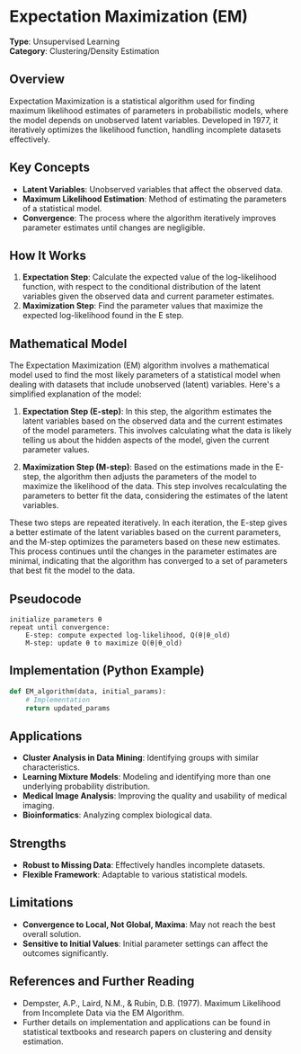 # Expectation Maximization (EM)

**Type**: Unsupervised Learning  
**Category**: Clustering/Density Estimation

## Overview
Expectation Maximization is a statistical algorithm used for finding maximum likelihood estimates of parameters in probabilistic models, where the model depends on unobserved latent variables. Developed in 1977, it iteratively optimizes the likelihood function, handling incomplete datasets effectively.

## Key Concepts
- **Latent Variables**: Unobserved variables that affect the observed data.
- **Maximum Likelihood Estimation**: Method of estimating the parameters of a statistical model.
- **Convergence**: The process where the algorithm iteratively improves parameter estimates until changes are negligible.

## How It Works
1. **Expectation Step**: Calculate the expected value of the log-likelihood function, with respect to the conditional distribution of the latent variables given the observed data and current parameter estimates.
2. **Maximization Step**: Find the parameter values that maximize the expected log-likelihood found in the E step.

## Mathematical Model
The Expectation Maximization (EM) algorithm involves a mathematical model used to find the most likely parameters of a statistical model when dealing with datasets that include unobserved (latent) variables. Here's a simplified explanation of the model:

1. **Expectation Step (E-step)**: In this step, the algorithm estimates the latent variables based on the observed data and the current estimates of the model parameters. This involves calculating what the data is likely telling us about the hidden aspects of the model, given the current parameter values.

2. **Maximization Step (M-step)**: Based on the estimations made in the E-step, the algorithm then adjusts the parameters of the model to maximize the likelihood of the data. This step involves recalculating the parameters to better fit the data, considering the estimates of the latent variables.

These two steps are repeated iteratively. In each iteration, the E-step gives a better estimate of the latent variables based on the current parameters, and the M-step optimizes the parameters based on these new estimates. This process continues until the changes in the parameter estimates are minimal, indicating that the algorithm has converged to a set of parameters that best fit the model to the data.

## Pseudocode
```
initialize parameters θ
repeat until convergence:
    E-step: compute expected log-likelihood, Q(θ|θ_old)
    M-step: update θ to maximize Q(θ|θ_old)
```

## Implementation (Python Example)
```python
def EM_algorithm(data, initial_params):
    # Implementation
    return updated_params
```

## Applications
- **Cluster Analysis in Data Mining**: Identifying groups with similar characteristics.
- **Learning Mixture Models**: Modeling and identifying more than one underlying probability distribution.
- **Medical Image Analysis**: Improving the quality and usability of medical imaging.
- **Bioinformatics**: Analyzing complex biological data.

## Strengths
- **Robust to Missing Data**: Effectively handles incomplete datasets.
- **Flexible Framework**: Adaptable to various statistical models.

## Limitations
- **Convergence to Local, Not Global, Maxima**: May not reach the best overall solution.
- **Sensitive to Initial Values**: Initial parameter settings can affect the outcomes significantly.

## References and Further Reading
- Dempster, A.P., Laird, N.M., & Rubin, D.B. (1977). Maximum Likelihood from Incomplete Data via the EM Algorithm.
- Further details on implementation and applications can be found in statistical textbooks and research papers on clustering and density estimation.
